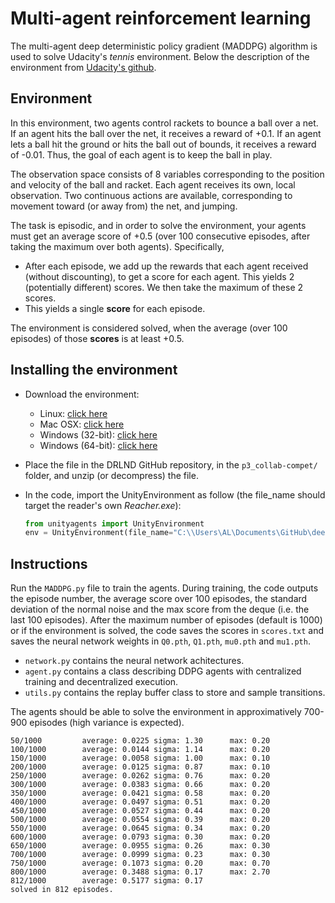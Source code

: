 # Multi-agent reinforcement learning

The multi-agent deep deterministic policy gradient (MADDPG) algorithm is used to solve Udacity's *tennis* environment. Below the description of the environment from [Udacity's github](https://github.com/udacity/deep-reinforcement-learning/tree/master/p3_collab-compet).

## Environment

In this environment, two agents control rackets to bounce a ball over a net. If an agent hits the ball over the net, it receives a reward of +0.1.  If an agent lets a ball hit the ground or hits the ball out of bounds, it receives a reward of -0.01.  Thus, the goal of each agent is to keep the ball in play.

The observation space consists of 8 variables corresponding to the position and velocity of the ball and racket. Each agent receives its own, local observation.  Two continuous actions are available, corresponding to movement toward (or away from) the net, and jumping. 

The task is episodic, and in order to solve the environment, your agents must get an average score of +0.5 (over 100 consecutive episodes, after taking the maximum over both agents). Specifically,

- After each episode, we add up the rewards that each agent received (without discounting), to get a score for each agent. This yields 2 (potentially different) scores. We then take the maximum of these 2 scores.
- This yields a single **score** for each episode.

The environment is considered solved, when the average (over 100 episodes) of those **scores** is at least +0.5.

## Installing the environment

- Download the environment:
  - Linux: [click here](https://s3-us-west-1.amazonaws.com/udacity-drlnd/P3/Tennis/Tennis_Linux.zip)
  - Mac OSX: [click here](https://s3-us-west-1.amazonaws.com/udacity-drlnd/P3/Tennis/Tennis.app.zip)
  - Windows (32-bit): [click here](https://s3-us-west-1.amazonaws.com/udacity-drlnd/P3/Tennis/Tennis_Windows_x86.zip)
  - Windows (64-bit): [click here](https://s3-us-west-1.amazonaws.com/udacity-drlnd/P3/Tennis/Tennis_Windows_x86_64.zip)
- Place the file in the DRLND GitHub repository, in the `p3_collab-compet/` folder, and unzip (or decompress) the file.
- In the code, import the UnityEnvironment as follow (the file_name should target the reader's own *Reacher.exe*):

    ```python
    from unityagents import UnityEnvironment
    env = UnityEnvironment(file_name="C:\\Users\AL\Documents\GitHub\deep-reinforcement-learning\p3_collab-compet\Tennis_Windows_x86_64\Tennis.exe", no_graphics=True)


    ```

## Instructions

Run the `MADDPG.py` file to train the agents. During training, the code outputs the episode number, the average score over 100 episodes, the standard deviation of the normal noise and the max score from the deque (i.e. the last 100 episodes). After the maximum number of episodes (default is 1000) or if the environment is solved, the code saves the scores in `scores.txt` and saves the neural network weights in `Q0.pth`, `Q1.pth`, `mu0.pth` and `mu1.pth`.

- `network.py` contains the neural network achitectures.
- `agent.py` contains a class describing DDPG agents with centralized training and decentralized execution.
- `utils.py` contains the replay buffer class to store and sample transitions.
  
The agents should be able to solve the environment in approximatively 700-900 episodes (high variance is expected).

```dos
50/1000         average: 0.0225 sigma: 1.30      max: 0.20
100/1000        average: 0.0144 sigma: 1.14      max: 0.20
150/1000        average: 0.0058 sigma: 1.00      max: 0.10
200/1000        average: 0.0125 sigma: 0.87      max: 0.10
250/1000        average: 0.0262 sigma: 0.76      max: 0.20
300/1000        average: 0.0383 sigma: 0.66      max: 0.20
350/1000        average: 0.0421 sigma: 0.58      max: 0.20
400/1000        average: 0.0497 sigma: 0.51      max: 0.20
450/1000        average: 0.0527 sigma: 0.44      max: 0.20
500/1000        average: 0.0554 sigma: 0.39      max: 0.20
550/1000        average: 0.0645 sigma: 0.34      max: 0.20
600/1000        average: 0.0793 sigma: 0.30      max: 0.20
650/1000        average: 0.0955 sigma: 0.26      max: 0.30
700/1000        average: 0.0999 sigma: 0.23      max: 0.30
750/1000        average: 0.1073 sigma: 0.20      max: 0.70
800/1000        average: 0.3488 sigma: 0.17      max: 2.70
812/1000        average: 0.5177 sigma: 0.17
solved in 812 episodes.
```
